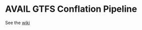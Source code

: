 # AVAIL GTFS Conflation Pipeline

See the [wiki](https://github.com/availabs/gtfs-conflation-pipeline/wiki)
